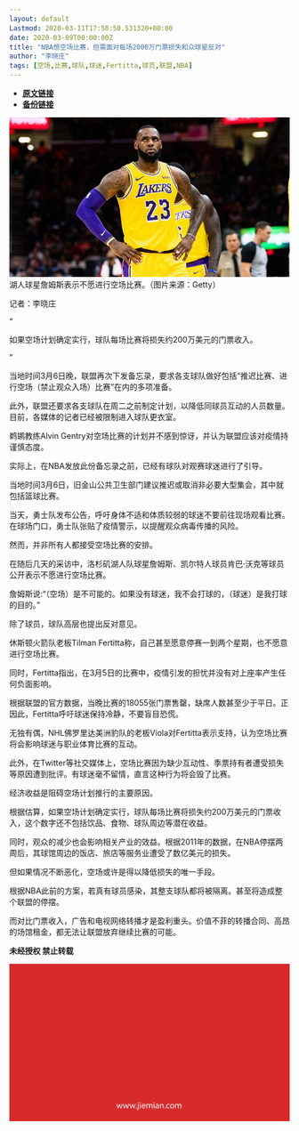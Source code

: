 ```yaml
---
layout: default
Lastmod: 2020-03-11T17:58:50.531320+00:00
date: 2020-03-09T00:00:00Z
title: "NBA想空场比赛，但需面对每场2000万门票损失和众球星反对"
author: "李晓庄"
tags: [空场,比赛,球队,球迷,Fertitta,球员,联盟,NBA]
---
```


* [**原文链接**](https://mp.weixin.qq.com/s/Cc-j6dL8tKeyvjnT55rNsA)
* [**备份链接**](http://archive.today/YL6li)


![](/images/post/5dad5c0611e7cfaad0c1a6d19ef46964.jpg)湖人球星詹姆斯表示不愿进行空场比赛。（图片来源：Getty）

记者：李晓庄  

“

  

如果空场计划确定实行，球队每场比赛将损失约200万美元的门票收入。

  

”

当地时间3月6日晚，联盟再次下发备忘录，要求各支球队做好包括“推迟比赛、进行空场（禁止观众入场）比赛”在内的多项准备。

此外，联盟还要求各支球队在周二之前制定计划，以降低同球员互动的人员数量。目前，各媒体的记者已经被限制进入球队更衣室。  

鹈鹕教练Alvin Gentry对空场比赛的计划并不感到惊讶，并认为联盟应该对疫情持谨慎态度。

实际上，在NBA发放此份备忘录之前，已经有球队对观赛球迷进行了引导。

当地时间3月6日，旧金山公共卫生部门建议推迟或取消非必要大型集会，其中就包括篮球比赛。

当天，勇士队发布公告，呼吁身体不适和体质较弱的球迷不要前往现场观看比赛。在球场门口，勇士队张贴了疫情警示，以提醒观众病毒传播的风险。

然而，并非所有人都接受空场比赛的安排。

在随后几天的采访中，洛杉矶湖人队球星詹姆斯、凯尔特人球员肯巴·沃克等球员公开表示不愿进行空场比赛。

詹姆斯说:“（空场）是不可能的。如果没有球迷，我不会打球的，（球迷）是我打球的目的。”

除了球员，球队高层也提出反对意见。

休斯顿火箭队老板Tilman Fertitta称，自己甚至愿意停赛一到两个星期，也不愿意进行空场比赛。

同时，Fertitta指出，在3月5日的比赛中，疫情引发的担忧并没有对上座率产生任何负面影响。

根据联盟的官方数据，当晚比赛的18055张门票售罄，缺席人数甚至少于平日。正因此，Fertitta呼吁球迷保持冷静，不要盲目恐慌。

无独有偶，NHL佛罗里达美洲豹队的老板Viola对Fertitta表示支持，认为空场比赛将会影响球迷与职业体育比赛的互动。

此外，在Twitter等社交媒体上，空场比赛因为缺少互动性、季票持有者遭受损失等原因遭到批评。有球迷毫不留情，直言这种行为将会毁了比赛。

经济收益是阻碍空场计划推行的主要原因。

根据估算，如果空场计划确定实行，球队每场比赛将损失约200万美元的门票收入，这个数字还不包括饮品、食物、球队周边等潜在收益。

同时，观众的减少也会影响相关产业的效益。根据2011年的数据，在NBA停摆两周后，其球馆周边的饭店、旅店等服务业遭受了数亿美元的损失。

但如果情况不断恶化，空场或许是得以降低损失的唯一手段。

根据NBA此前的方案，若真有球员感染，其整支球队都将被隔离。甚至将造成整个联盟的停摆。

而对比门票收入，广告和电视网络转播才是盈利重头。价值不菲的转播合同、高昂的场馆租金，都无法让联盟放弃继续比赛的可能。

  

**未经授权 禁止转载**

  

  

![](/images/post/3ef9527fd7edfb43b0c70486c7a956af.jpg)


